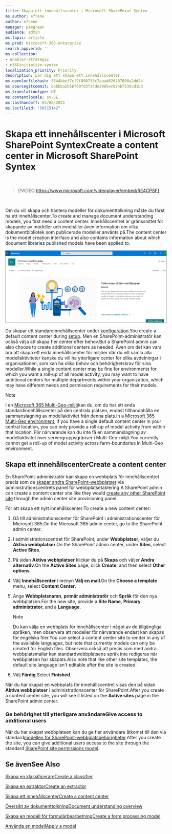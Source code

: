 ```yaml
---
title: Skapa ett innehållscenter i Microsoft SharePoint Syntex
ms.author: efrene
author: efrene
manager: pamgreen
audience: admin
ms.topic: article
ms.prod: microsoft-365-enterprise
search.appverid: ''
ms.collection:
- enabler-strategic
- m365initiative-syntex
localization_priority: Priority
description: Lär dig att skapa ett innehållscenter.
ms.openlocfilehash: 3544bbef7cf2f898733c7aaad620487098a2dd24
ms.sourcegitcommit: babbba2b5bf69fd3facde2905ec024b753dcd1b3
ms.translationtype: HT
ms.contentlocale: sv-SE
ms.lasthandoff: 03/06/2021
ms.locfileid: "50515142"
---
```

# <a name="create-a-content-center-in-microsoft-sharepoint-syntex"></a><span data-ttu-id="26bcf-103">Skapa ett innehållscenter i Microsoft SharePoint Syntex</span><span class="sxs-lookup"><span data-stu-id="26bcf-103">Create a content center in Microsoft SharePoint Syntex</span></span>


</br>

> [!VIDEO https://www.microsoft.com/videoplayer/embed/RE4CPSF]

</br>

<span data-ttu-id="26bcf-104">Om du vill skapa och hantera modeller för dokumenttolkning måste du först ha ett innehållscenter.</span><span class="sxs-lookup"><span data-stu-id="26bcf-104">To create and manage document understanding models, you first need a content center.</span></span> <span data-ttu-id="26bcf-105">Innehållscentret är gränssnittet för skapande av modeller och innehåller även information om vilka dokumentbibliotek som publicerade modeller använts på.</span><span class="sxs-lookup"><span data-stu-id="26bcf-105">The content center is the model creation interface and also contains information about which document libraries published models have been applied to.</span></span></br>

   ![Välj ett dokumentbibliotek](../media/content-understanding/content-center-page.png)</br>

<span data-ttu-id="26bcf-107">Du skapar ett standardinnehållscenter under [konfiguration](set-up-content-understanding.md).</span><span class="sxs-lookup"><span data-stu-id="26bcf-107">You create a default content center during [setup](set-up-content-understanding.md).</span></span> <span data-ttu-id="26bcf-108">Men en SharePoint-administratör kan också välja att skapa fler center efter behov.</span><span class="sxs-lookup"><span data-stu-id="26bcf-108">But a SharePoint admin can also choose to create additional centers as needed.</span></span> <span data-ttu-id="26bcf-109">Även om det kan vara bra att skapa ett enda innehållscenter för miljöer där du vill samla alla modellaktiviteter kanske du vill ha ytterligare center för olika avdelningar i organisationen, som kan ha olika behov och behörighetskrav för sina modeller.</span><span class="sxs-lookup"><span data-stu-id="26bcf-109">While a single content center may be fine for environments for which you want a roll-up of all model activity, you may want to have additional centers for multiple departments within your organization, which may have different needs and permission requirements for their models.</span></span>

> [!NOTE]
> <span data-ttu-id="26bcf-110">I en [Microsoft 365 Multi-Geo-miljö](https://docs.microsoft.com/microsoft-365/enterprise/microsoft-365-multi-geo)kan du, om du har ett enda standardinnehållscenter på den centrala platsen, endast tillhandahålla en sammanslagning av modellaktivitet från denna plats.</span><span class="sxs-lookup"><span data-stu-id="26bcf-110">In a [Microsoft 365 Multi-Geo environment](https://docs.microsoft.com/microsoft-365/enterprise/microsoft-365-multi-geo), if you have a single default content center in your central location, you can only provide a roll-up of model activity from within that location.</span></span> <span data-ttu-id="26bcf-111">För närvarande kan du inte få en sammanslagning av modellaktivitet över servergruppsgränser i Multi-Geo-miljö.</span><span class="sxs-lookup"><span data-stu-id="26bcf-111">You currently cannot get a roll-up of model activity across farm-boundaries in Multi-Geo environment.</span></span> 


## <a name="create-a-content-center"></a><span data-ttu-id="26bcf-112">Skapa ett innehållscenter</span><span class="sxs-lookup"><span data-stu-id="26bcf-112">Create a content center</span></span>

<span data-ttu-id="26bcf-113">En SharePoint-administratör kan skapa en webbplats för innehållscentret precis som de [skapar andra SharePoint-webbplatser](https://docs.microsoft.com/sharepoint/create-site-collection) via administrationscentrets panel för webbplatsetablering.</span><span class="sxs-lookup"><span data-stu-id="26bcf-113">A SharePoint admin can create a content center site like they would [create any other SharePoint site](https://docs.microsoft.com/sharepoint/create-site-collection) through the admin center site provisioning panel.</span></span>

<span data-ttu-id="26bcf-114">För att skapa ett nytt innehållscenter:</span><span class="sxs-lookup"><span data-stu-id="26bcf-114">To create a new content center:</span></span>

1. <span data-ttu-id="26bcf-115">Gå till administrationscenter för SharePoint i administrationscenter för Microsoft 365.</span><span class="sxs-lookup"><span data-stu-id="26bcf-115">On the Microsoft 365 admin center, go to the SharePoint admin center.</span></span>

2. <span data-ttu-id="26bcf-116">I administrationscentret för SharePoint, under **Webbplatser**, väljer du **Aktiva webbplatser**.</span><span class="sxs-lookup"><span data-stu-id="26bcf-116">On the SharePoint admin center, under **Sites**, select **Active Sites**.</span></span>

3. <span data-ttu-id="26bcf-117">På sidan **Aktiva webbplatser** klickar du på **Skapa** och väljer **Andra alternativ**.</span><span class="sxs-lookup"><span data-stu-id="26bcf-117">On the **Active Sites** page, click **Create**, and then select **Other options**.</span></span>

4. <span data-ttu-id="26bcf-118">Välj **Innehållscenter** i menyn **Välj en mall**.</span><span class="sxs-lookup"><span data-stu-id="26bcf-118">On the **Choose a template** menu, select **Content Center**.</span></span>

5. <span data-ttu-id="26bcf-119">Ange **Webbplatsnamn**, **primär administratör** och **Språk** för den nya webbplatsen.</span><span class="sxs-lookup"><span data-stu-id="26bcf-119">For the new site, provide a **Site Name**, **Primary administrator**, and a **Language**.</span></span></br>

   > [!NOTE] 
   > <span data-ttu-id="26bcf-120">Du kan välja en webbplats för innehållscenter i något av de tillgängliga språken, men observera att modeller för närvarande endast kan skapas för engelska filer.</span><span class="sxs-lookup"><span data-stu-id="26bcf-120">You can select a content center site to render in any of the available languages, but note that currently models can only be created for English files.</span></span> <span data-ttu-id="26bcf-121">Observera också att precis som med andra webbplatsmallar kan standardwebbplatsens språk inte redigeras när webbplatsen har skapats.</span><span class="sxs-lookup"><span data-stu-id="26bcf-121">Also note that like other site templates, the default site language isn't editable after the site is created.</span></span></br>

6. <span data-ttu-id="26bcf-122">Välj **Färdig**.</span><span class="sxs-lookup"><span data-stu-id="26bcf-122">Select **Finished**.</span></span>
 
<span data-ttu-id="26bcf-123">När du har skapat en webbplats för innehållscentret visas den på sidan **Aktiva webbplatser** i administrationscenter för SharePoint.</span><span class="sxs-lookup"><span data-stu-id="26bcf-123">After you create a content center site, you will see it listed on the **Active sites** page in the SharePoint admin center.</span></span> 

### <a name="give-access-to-additional-users"></a><span data-ttu-id="26bcf-124">Ge behörighet till ytterligare användare</span><span class="sxs-lookup"><span data-stu-id="26bcf-124">Give access to additional users</span></span>
 
<span data-ttu-id="26bcf-125">När du har skapat webbplatsen kan du ge fler användare åtkomst till den via standard[modellen för SharePoint-webbplatsbehörigheter](https://docs.microsoft.com/sharepoint/modern-experience-sharing-permissions).</span><span class="sxs-lookup"><span data-stu-id="26bcf-125">After you create the site, you can give additional users access to the site through the standard [SharePoint site permissions model](https://docs.microsoft.com/sharepoint/modern-experience-sharing-permissions).</span></span>

## <a name="see-also"></a><span data-ttu-id="26bcf-126">Se även</span><span class="sxs-lookup"><span data-stu-id="26bcf-126">See Also</span></span>
[<span data-ttu-id="26bcf-127">Skapa en klassificerare</span><span class="sxs-lookup"><span data-stu-id="26bcf-127">Create a classifier</span></span>](create-a-classifier.md)

[<span data-ttu-id="26bcf-128">Skapa en extraktor</span><span class="sxs-lookup"><span data-stu-id="26bcf-128">Create an extractor</span></span>](create-an-extractor.md)

[<span data-ttu-id="26bcf-129">Skapa ett innehållscenter</span><span class="sxs-lookup"><span data-stu-id="26bcf-129">Create a content center</span></span>](create-a-content-center.md)

[<span data-ttu-id="26bcf-130">Översikt av dokumenttolkning</span><span class="sxs-lookup"><span data-stu-id="26bcf-130">Document understanding overview</span></span>](document-understanding-overview.md)

[<span data-ttu-id="26bcf-131">Skapa en modell för formulärbearbetning</span><span class="sxs-lookup"><span data-stu-id="26bcf-131">Create a form processing model</span></span>](create-a-form-processing-model.md)

[<span data-ttu-id="26bcf-132">Använda en modell</span><span class="sxs-lookup"><span data-stu-id="26bcf-132">Apply a model</span></span>](apply-a-model.md)    
